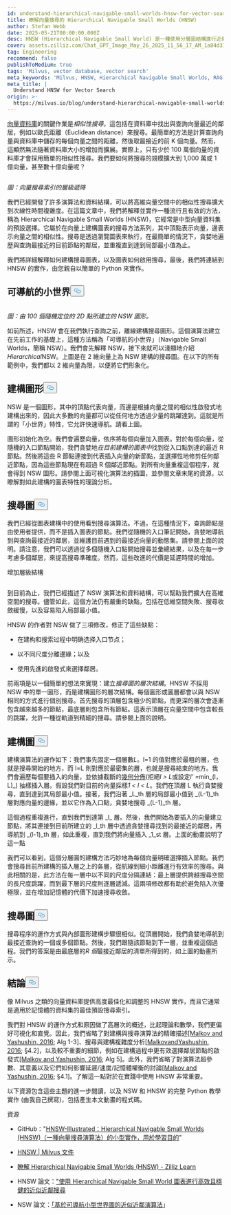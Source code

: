 ```yaml
---
id: understand-hierarchical-navigable-small-worlds-hnsw-for-vector-search.md
title: 瞭解向量搜尋的 Hierarchical Navigable Small Worlds (HNSW)
author: Stefan Webb
date: 2025-05-21T00:00:00.000Z
desc: HNSW (Hierarchical Navigable Small World) 是一種使用分層圖結構進行近似近鄰搜尋的有效演算法。
cover: assets.zilliz.com/Chat_GPT_Image_May_26_2025_11_56_17_AM_1a84d31090.png
tag: Engineering
recommend: false
publishToMedium: true
tags: 'Milvus, vector database, vector search'
meta_keywords: 'Milvus, HNSW, Hierarchical Navigable Small Worlds, RAG, vector search'
meta_title: |
  Understand HNSW for Vector Search
origin: >-
  https://milvus.io/blog/understand-hierarchical-navigable-small-worlds-hnsw-for-vector-search.md
---
```

<p><a href="https://milvus.io/blog/what-is-a-vector-database.md">向量資料庫</a>的關鍵作業是<em>相似性搜尋</em>，這包括在資料庫中找出與查詢向量最近的鄰居，例如以歐氏距離（Euclidean distance）來搜尋。最簡單的方法是計算查詢向量與資料庫中儲存的每個向量之間的距離，然後取最接近的前 K 個向量。然而，這顯然無法隨著資料庫大小的增加而擴展。實際上，只有少於 100 萬個向量的資料庫才會採用簡單的相似性搜尋。我們要如何將搜尋的規模擴大到 1,000 萬或 1 億向量，甚至數十億向量呢？</p>
<p>
  <span class="img-wrapper">
    <img translate="no" src="https://assets.zilliz.com/Figure_Descending_a_hierarchy_of_vector_search_indices_cf9fb8060a.png" alt="" class="doc-image" id="" />
    <span></span>
  </span>
</p>
<p><em>圖：向量搜尋索引的層級遞降</em></p>
<p>我們已經開發了許多演算法和資料結構，可以將高維向量空間中的相似性搜尋擴大到次線性時間複雜度。在這篇文章中，我們將解釋並實作一種流行且有效的方法，稱為 Hierarchical Navigable Small Worlds (HNSW)，它經常是中型向量資料集的預設選擇。它屬於在向量上建構圖表的搜尋方法系列，其中頂點表示向量，邊表示向量之間的相似性。搜尋是透過瀏覽圖表來執行，在最簡單的情況下，貪婪地遍歷與查詢最接近的目前節點的鄰居，並重複直到達到局部最小值為止。</p>
<p>我們將詳細解釋如何建構搜尋圖表，以及圖表如何啟用搜尋，最後，我們將連結到 HNSW 的實作，由您親自以簡單的 Python 來實作。</p>
<h2 id="Navigable-Small-Worlds" class="common-anchor-header">可導航的小世界<button data-href="#Navigable-Small-Worlds" class="anchor-icon" translate="no">
      <svg translate="no"
        aria-hidden="true"
        focusable="false"
        height="20"
        version="1.1"
        viewBox="0 0 16 16"
        width="16"
      >
        <path
          fill="#0092E4"
          fill-rule="evenodd"
          d="M4 9h1v1H4c-1.5 0-3-1.69-3-3.5S2.55 3 4 3h4c1.45 0 3 1.69 3 3.5 0 1.41-.91 2.72-2 3.25V8.59c.58-.45 1-1.27 1-2.09C10 5.22 8.98 4 8 4H4c-.98 0-2 1.22-2 2.5S3 9 4 9zm9-3h-1v1h1c1 0 2 1.22 2 2.5S13.98 12 13 12H9c-.98 0-2-1.22-2-2.5 0-.83.42-1.64 1-2.09V6.25c-1.09.53-2 1.84-2 3.25C6 11.31 7.55 13 9 13h4c1.45 0 3-1.69 3-3.5S14.5 6 13 6z"
        ></path>
      </svg>
    </button></h2><p>
  <span class="img-wrapper">
    <img translate="no" src="https://assets.zilliz.com/Figure_NSW_graph_created_from_100_randomly_located_2_D_points_3ffccbd6a7.jpg" alt="" class="doc-image" id="" />
    <span></span>
  </span>
</p>
<p><em>圖：由 100 個隨機定位的 2D 點所建立的 NSW 圖形。</em></p>
<p>如前所述，HNSW 會在我們執行查詢之前，離線建構搜尋圖形。這個演算法建立在先前工作的基礎上，這種方法稱為「可導航的小世界」（Navigable Small Worlds，簡稱 NSW）。我們會先解釋 NSW，接下來就可以淺顯地介紹<em>Hierarchical</em>NSW。上圖是在 2 維向量上為 NSW 建構的搜尋圖。在以下的所有範例中，我們都以 2 維向量為限，以便將它們形象化。</p>
<h2 id="Constructing-the-Graph" class="common-anchor-header">建構圖形<button data-href="#Constructing-the-Graph" class="anchor-icon" translate="no">
      <svg translate="no"
        aria-hidden="true"
        focusable="false"
        height="20"
        version="1.1"
        viewBox="0 0 16 16"
        width="16"
      >
        <path
          fill="#0092E4"
          fill-rule="evenodd"
          d="M4 9h1v1H4c-1.5 0-3-1.69-3-3.5S2.55 3 4 3h4c1.45 0 3 1.69 3 3.5 0 1.41-.91 2.72-2 3.25V8.59c.58-.45 1-1.27 1-2.09C10 5.22 8.98 4 8 4H4c-.98 0-2 1.22-2 2.5S3 9 4 9zm9-3h-1v1h1c1 0 2 1.22 2 2.5S13.98 12 13 12H9c-.98 0-2-1.22-2-2.5 0-.83.42-1.64 1-2.09V6.25c-1.09.53-2 1.84-2 3.25C6 11.31 7.55 13 9 13h4c1.45 0 3-1.69 3-3.5S14.5 6 13 6z"
        ></path>
      </svg>
    </button></h2><p>NSW 是一個圖形，其中的頂點代表向量，而邊是根據向量之間的相似性啟發式地建構出來的，因此大多數的向量都可以從任何地方透過少量的跳躍達到。這就是所謂的「小世界」特性，它允許快速導航。請看上圖。</p>
<p>圖形初始化為空。我們會遍歷向量，依序將每個向量加入圖表。對於每個向量，從隨機的入口節點開始，我們貪婪地<em>在目前建構的圖表中</em>找到從入口點到達的最近 R 節點。然後將這些 R 節點連接到代表插入向量的新節點，並選擇性地修剪任何鄰近節點，因為這些節點現在有超過 R 個鄰近節點。對所有向量重複這個程序，就會得到 NSW 圖形。請參閱上面可視化演算法的插圖，並參閱文章末尾的資源，以瞭解對如此建構的圖表特性的理論分析。</p>
<h2 id="Searching-the-Graph" class="common-anchor-header">搜尋圖<button data-href="#Searching-the-Graph" class="anchor-icon" translate="no">
      <svg translate="no"
        aria-hidden="true"
        focusable="false"
        height="20"
        version="1.1"
        viewBox="0 0 16 16"
        width="16"
      >
        <path
          fill="#0092E4"
          fill-rule="evenodd"
          d="M4 9h1v1H4c-1.5 0-3-1.69-3-3.5S2.55 3 4 3h4c1.45 0 3 1.69 3 3.5 0 1.41-.91 2.72-2 3.25V8.59c.58-.45 1-1.27 1-2.09C10 5.22 8.98 4 8 4H4c-.98 0-2 1.22-2 2.5S3 9 4 9zm9-3h-1v1h1c1 0 2 1.22 2 2.5S13.98 12 13 12H9c-.98 0-2-1.22-2-2.5 0-.83.42-1.64 1-2.09V6.25c-1.09.53-2 1.84-2 3.25C6 11.31 7.55 13 9 13h4c1.45 0 3-1.69 3-3.5S14.5 6 13 6z"
        ></path>
      </svg>
    </button></h2><p>我們已經從圖表建構中的使用看到搜尋演算法。不過，在這種情況下，查詢節點是由使用者提供，而不是插入圖表的節點。我們從隨機的入口筆記開始，貪婪地導航到與查詢最接近的鄰居，並維護目前遇到的最接近向量的動態集。請參閱上面的說明。請注意，我們可以透過從多個隨機入口點開始搜尋並彙總結果，以及在每一步考慮多個鄰居，來提高搜尋準確度。然而，這些改進的代價是延遲時間的增加。</p>
<custom-h1>增加層級結構</custom-h1><p>
  <span class="img-wrapper">
    <img translate="no" src="https://assets.zilliz.com/adding_hierarchy_0101234812.png" alt="" class="doc-image" id="" />
    <span></span>
  </span>
</p>
<p>到目前為止，我們已經描述了 NSW 演算法和資料結構，可以幫助我們擴大在高維空間的搜尋。儘管如此，這個方法仍有嚴重的缺點，包括在低維空間失敗、搜尋收斂緩慢，以及容易陷入局部最小值。</p>
<p>HNSW 的作者對 NSW 做了三項修改，修正了這些缺點：</p>
<ul>
<li><p>在建构和搜索过程中明确选择入口节点；</p></li>
<li><p>以不同尺度分離邊緣；以及</p></li>
<li><p>使用先進的啟發式來選擇鄰居。</p></li>
</ul>
<p>前兩項是以一個簡單的想法來實現：建立<em>搜尋圖的層次結構</em>。HNSW 不採用 NSW 中的單一圖形，而是建構圖形的層次結構。每個圖形或圖層都會以與 NSW 相同的方式進行個別搜尋。首先搜尋的頂層包含極少的節點，而更深的層次會逐漸包含越來越多的節點，最底層則包含所有節點。這表示頂層在向量空間中包含較長的跳躍，允許一種從軌道到精細的搜尋。請參閱上面的說明。</p>
<h2 id="Constructing-the-Graph" class="common-anchor-header">建構圖<button data-href="#Constructing-the-Graph" class="anchor-icon" translate="no">
      <svg translate="no"
        aria-hidden="true"
        focusable="false"
        height="20"
        version="1.1"
        viewBox="0 0 16 16"
        width="16"
      >
        <path
          fill="#0092E4"
          fill-rule="evenodd"
          d="M4 9h1v1H4c-1.5 0-3-1.69-3-3.5S2.55 3 4 3h4c1.45 0 3 1.69 3 3.5 0 1.41-.91 2.72-2 3.25V8.59c.58-.45 1-1.27 1-2.09C10 5.22 8.98 4 8 4H4c-.98 0-2 1.22-2 2.5S3 9 4 9zm9-3h-1v1h1c1 0 2 1.22 2 2.5S13.98 12 13 12H9c-.98 0-2-1.22-2-2.5 0-.83.42-1.64 1-2.09V6.25c-1.09.53-2 1.84-2 3.25C6 11.31 7.55 13 9 13h4c1.45 0 3-1.69 3-3.5S14.5 6 13 6z"
        ></path>
      </svg>
    </button></h2><p>建構演算法的運作如下：我們事先固定一個層數<em>L</em>。l=1 的值對應於最粗的層，也就是搜尋開始的地方，而 l=L 則對應於最密集的層，也就是搜尋結束的地方。我們會遍歷每個要插入的向量，並依據截斷的<a href="https://en.wikipedia.org/wiki/Geometric_distribution">幾何分佈</a>(拒絕<em>l &gt; L</em>或設定<em>l' =</em>min_(l，L)_) 抽樣插入層。假設我們對目前的向量採樣<em>1 &lt; l &lt; L</em>。我們在頂層 L 執行貪婪搜尋，直到達到其局部最小值。接著，我們沿著 _L_th 層的局部最小值到 _(L-1)_th 層對應向量的邊緣，並以它作為入口點，貪婪地搜尋 _(L-1)_th 層。</p>
<p>這個過程重複進行，直到我們到達第 _l_ 層。然後，我們開始為要插入的向量建立節點，將其連接到目前所建立的 _l_th 層中透過貪婪搜尋找到的最接近的鄰居，再導航到 _(l-1)_th 層，如此重複，直到我們將向量插入 _1_st 層。上面的動畫說明了這一點</p>
<p>我們可以看到，這個分層圖的建構方法巧妙地為每個向量明確選擇插入節點。我們會搜尋目前所建構的插入層之上的各層，從航線到細小距離進行有效率的搜尋。與此相關的是，此方法在每一層中以不同的尺度分隔連結：最上層提供跨越搜尋空間的長尺度跳躍，而到最下層的尺度則逐層遞減。這兩項修改都有助於避免陷入次優極限，並在增加記憶體的代價下加速搜尋收斂。</p>
<h2 id="Searching-the-Graph" class="common-anchor-header">搜尋圖<button data-href="#Searching-the-Graph" class="anchor-icon" translate="no">
      <svg translate="no"
        aria-hidden="true"
        focusable="false"
        height="20"
        version="1.1"
        viewBox="0 0 16 16"
        width="16"
      >
        <path
          fill="#0092E4"
          fill-rule="evenodd"
          d="M4 9h1v1H4c-1.5 0-3-1.69-3-3.5S2.55 3 4 3h4c1.45 0 3 1.69 3 3.5 0 1.41-.91 2.72-2 3.25V8.59c.58-.45 1-1.27 1-2.09C10 5.22 8.98 4 8 4H4c-.98 0-2 1.22-2 2.5S3 9 4 9zm9-3h-1v1h1c1 0 2 1.22 2 2.5S13.98 12 13 12H9c-.98 0-2-1.22-2-2.5 0-.83.42-1.64 1-2.09V6.25c-1.09.53-2 1.84-2 3.25C6 11.31 7.55 13 9 13h4c1.45 0 3-1.69 3-3.5S14.5 6 13 6z"
        ></path>
      </svg>
    </button></h2><p>搜尋程序的運作方式與內部圖形建構步驟很相似。從頂層開始，我們貪婪地導航到最接近查詢的一個或多個節點。然後，我們跟隨該節點到下一層，並重複這個過程。我們的答案是由最底層的<em>R 個</em>最接近鄰居的清單所得到的，如上圖的動畫所示。</p>
<h2 id="Conclusion" class="common-anchor-header">結論<button data-href="#Conclusion" class="anchor-icon" translate="no">
      <svg translate="no"
        aria-hidden="true"
        focusable="false"
        height="20"
        version="1.1"
        viewBox="0 0 16 16"
        width="16"
      >
        <path
          fill="#0092E4"
          fill-rule="evenodd"
          d="M4 9h1v1H4c-1.5 0-3-1.69-3-3.5S2.55 3 4 3h4c1.45 0 3 1.69 3 3.5 0 1.41-.91 2.72-2 3.25V8.59c.58-.45 1-1.27 1-2.09C10 5.22 8.98 4 8 4H4c-.98 0-2 1.22-2 2.5S3 9 4 9zm9-3h-1v1h1c1 0 2 1.22 2 2.5S13.98 12 13 12H9c-.98 0-2-1.22-2-2.5 0-.83.42-1.64 1-2.09V6.25c-1.09.53-2 1.84-2 3.25C6 11.31 7.55 13 9 13h4c1.45 0 3-1.69 3-3.5S14.5 6 13 6z"
        ></path>
      </svg>
    </button></h2><p>像 Milvus 之類的向量資料庫提供高度最佳化和調整的 HNSW 實作，而且它通常是適用於記憶體的資料集的最佳預設搜尋索引。</p>
<p>我們對 HNSW 的運作方式和原因做了高層次的概述，比起理論和數學，我們更偏好可視化和直覺。因此，我們省略了對建構與搜尋演算法的精確描述<a href="https://arxiv.org/abs/1603.09320">[Malkov and Yashushin, 2016</a>; Alg 1-3]、搜尋與建構複雜度分析<a href="https://arxiv.org/abs/1603.09320">[</a><a href="https://arxiv.org/abs/1603.09320">Malkov</a><a href="https://arxiv.org/abs/1603.09320">and</a><a href="https://arxiv.org/abs/1603.09320">Yashushin</a><a href="https://arxiv.org/abs/1603.09320">, 2016</a>; §4.2]，以及較不重要的細節，例如在建構過程中更有效選擇鄰居節點的啟發式<a href="https://arxiv.org/abs/1603.09320">[Malkov and Yashushin, 2016</a>; Alg 5]。此外，我們省略了對演算法超參數、其意義以及它們如何影響延遲/速度/記憶體權衡的討論<a href="https://arxiv.org/abs/1603.09320">[Malkov and Yashushin, 2016</a>; §4.1]。了解這一點對於在實踐中使用 HNSW 非常重要。</p>
<p>以下資源包含這些主題的進一步閱讀，以及 NSW 和 HNSW 的完整 Python 教學實作 (由我自己撰寫)，包括產生本文動畫的程式碼。</p>
<custom-h1>資源</custom-h1><ul>
<li><p>GitHub："<a href="https://github.com/stefanwebb/hnsw-illustrated">HNSW-Illustrated：Hierarchical Navigable Small Worlds (HNSW)（一種向量搜尋演算法）的小型實作，用於學習目的</a>"</p></li>
<li><p><a href="https://milvus.io/docs/hnsw.md#HNSW">HNSW | Milvus 文件</a></p></li>
<li><p><a href="https://zilliz.com/learn/hierarchical-navigable-small-worlds-HNSW">瞭解 Hierarchical Navigable Small Worlds (HNSW) - Zilliz Learn</a></p></li>
<li><p>HNSW 論文：<a href="https://arxiv.org/abs/1603.09320">"使用 Hierarchical Navigable Small World 圖表進行高效且穩健的近似近鄰搜尋</a></p></li>
<li><p>NSW 論文：<a href="https://publications.hse.ru/pubs/share/folder/x5p6h7thif/128296059.pdf">「基於可導航小型世界圖的近似近鄰演算法</a>」</p></li>
</ul>

